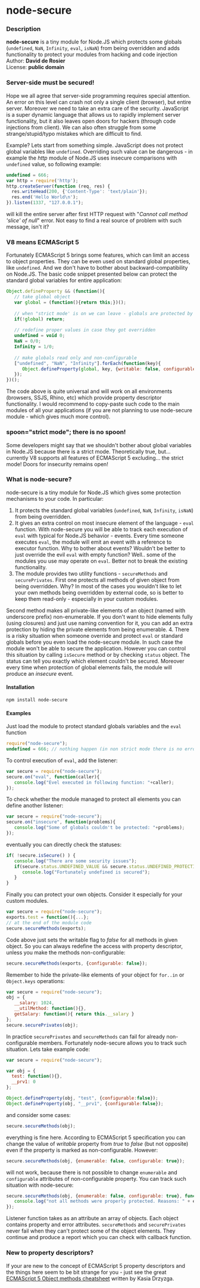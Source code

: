 node-secure
===========

### Description
**node-secure** is a tiny module for Node.JS which protects some globals (`undefined`, `NaN`, 
`Infinity`, `eval`, `isNaN`)  from being overridden and adds functionality to protect your
modules from hacking and code injection<br/>
Author: **David de Rosier**<br/>
License: **public domain**

### Server-side must be secured!

Hope we all agree that server-side programming requires special attention. 
An error on this level can crash not only a single client (browser), but entire
server. Moreover we need to take an extra care of the security.
JavaScript is a super dynamic language that allows us to rapidly implement server functionality, 
but it also leaves open doors for hackers (through code injections from client). 
We can also often struggle from some strange/stupid/typo mistakes which are difficult to find. 

Example? Lets start from something simple. JavaScript does not protect 
global variables like `undefined`. Overriding such value can be dangerous -
in example the _http_ module of Node.JS uses insecure comparisons with `undefined` value,
so following example:

```js
undefined = 666;
var http = require('http');
http.createServer(function (req, res) {
  res.writeHead(200, {'Content-Type': 'text/plain'});
  res.end('Hello World\n');
}).listen(1337, "127.0.0.1");
```

will kill the entire server after first HTTP request with 
"_Cannot call method 'slice' of null_" error. Not easy to find a real source of 
problem with such message, isn't it?


### V8 means ECMAScript 5

Fortunately ECMAScript 5 brings some features, which can limit
an access to object properties. They can be even used on standard global properties, 
like `undefined`. And we don't have to bother about backward-compatibility on Node.JS. 
The basic code snippet presented below can protect the standard global variables for
entire application:

```js
Object.defineProperty && (function(){
   // take global object
   var global = (function(){return this;})();
   
   // when "strict mode' is on we can leave - globals are protected by default
   if(!global) return;
   
   // redefine proper values in case they got overridden
   undefined = void 0;
   NaN = 0/0;
   Infinity = 1/0;
   
   // make globals read only and non-configurable
   ["undefined", "NaN", "Infinity"].forEach(function(key){
      Object.defineProperty(global, key, {writable: false, configurable: false});
   });
})();
```

The code above is quite universal and will work on all environments (browsers, SSJS, Rhino, etc)
which provide property descriptor functionality. I would recommend to copy-paste such
code to the main modules of all your applications (if you are not planning to use node-secure module -
which gives much more control). 


### spoon="strict mode"; there is no spoon!

Some developers might say that we shouldn't bother about global variables in Node.JS because 
there is a strict mode. Theoretically true, but... currently V8 supports all features of ECMAScript 5 excluding...
the strict mode! Doors for insecurity remains open!


### What is node-secure?

node-secure is a tiny module for Node.JS which gives some protection mechanisms to your code.
In particular:

1. It protects the standard global variables (`undefined`, `NaN`, `Infinity`, `isNaN`) from being overridden.
2. It gives an extra control on most insecure element of the language - `eval` function. With
node-secure you will be able to track each execution of `eval` with typical for Node.JS 
behavior - events. Every time someone executes `eval`, the module will emit an event with a
reference to executor function. Why to bother about events? Wouldn't be better to just
override the evil `eval` with empty function? Well.. some of the modules you use may operate on `eval`. 
Better not to break the existing functionality.   
3. The module provides two utility functions - `secureMethods` and `securePrivates`.
First one protects all methods of given object from being overridden. Why? In most of the cases
you wouldn't like to let your own methods being overridden by external code, so is better to keep them 
read-only - especially in your custom modules.

Second method makes all private-like elements of an object (named with underscore prefix) non-enumerable. 
If you don't want to hide elements fully (using closures) and just use naming convention for it,
you can add an extra protection by hiding the private elements from being enumerable.
4. There is a risky situation when someone override and protect `eval` or standard globals before
you even load the node-secure module. In such case the module won't be able to secure
the application. However you can control this situation by calling `isSecure` method or by checking 
`status` object. The status can tell you exactly which element couldn't be secured. Moreover
every time when protection of global elements fails, the module will produce an _insecure_ event.  


#### Installation

```
npm install node-secure
``` 


#### Examples

Just load the module to protect standard globals variables and the `eval` function 

```js
require("node-secure");
undefined = 666; // nothing happen (in non strict mode there is no error, however the value won't be overridden)
```

To control execution of `eval`, add the listener:

```js
var secure = require("node-secure");
secure.on("eval", function(caller){
   console.log("Evel executed in following function: "+caller);
});
```

To check whether the module managed to protect all elements you can define another listener:

```js
var secure = require("node-secure");
secure.on("insecure", function(problems){
   console.log("Some of globals couldn't be protected: "+problems);
});
```

eventually you can directly check the statuses:

```js
if( !secure.isSecure() ) {
   console.log("There are some security issues");
   if(secure.status.UNDEFINED_VALUE && secure.status.UNDEFINED_PROTECTION) {
      console.log("Fortunately undefined is secured");
   } 
}
```

Finally you can protect your own objects. Consider it especially for your custom modules.

```js
var secure = require("node-secure");
exports.test = function(){...};
// at the end of the module code
secure.secureMethods(exports);
```

Code above just sets the writable flag to _false_ for all methods in given object. So you can always
redefine the access with property descriptor, unless you make the methods non-configurable:

```js
secure.secureMethods(exports, {configurable: false});
```

Remember to hide the private-like elements of your object for `for..in` or `Object.keys` operations:

```js
var secure = require("node-secure");
obj = {
   __salary: 1024,
   __utilMethod: function(){},
   getSalary: function(){ return this.__salary }
}; 
secure.securePrivates(obj);
```

In practice `securePrivates` and `secureMethods` can fail for already non-configurable members.
Fortunately node-secure allows you to track such situation. Lets take example code:

```js
var secure = require("node-secure");

var obj = {
  test: function(){},
  __prv1: 0
};

Object.defineProperty(obj, "test", {configurable:false});
Object.defineProperty(obj, "__prv1", {configurable:false});
```

and consider some cases:

```js
secure.secureMethods(obj);
```

everything is fine here. According to ECMAScript 5 specification you can change the value of _writable_ 
property from _true_ to _false_ (but not opposite) even if the property is marked as non-configurable.
However:

```js
secure.secureMethods(obj, {enumerable: false, configurable: true});
```

will not work, because there is not possible to change `enumerable` and `configurable` attributes
of non-configurable property. You can track such situation with node-secure:

```js
secure.secureMethods(obj, {enumerable: false, configurable: true}, function(errors){
   console.log("not all methods were properly protected. Reasons: " + errors);
});
```

Listener function takes as an attribute an array of objects. Each object contains 
property and error attributes. `secureMethods` and `securePrivates` never fail when
they can't protect some of the object elements. They continue and produce a report
which you can check with callback function. 


### New to property descriptors?

If your are new to the concept of ECMAScript 5 property descriptors and the things here seem to 
be bit strange for you - just see the great 
[ECMAScript 5 Object methods cheatsheet](http://kasia.drzyzga.pl/2011/06/ecmascript-5-object-methods-cheatsheet/) 
written by Kasia Drzyzga. 
 
